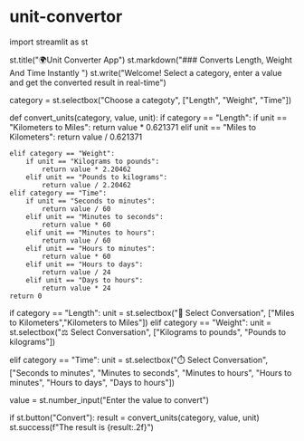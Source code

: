 # unit-convertor
 
import streamlit as st

st.title("🌍Unit Converter App")
st.markdown("### Converts Length, Weight And Time Instantly ")
st.write("Welcome! Select a category, enter a value and get the converted result in real-time")

category = st.selectbox("Choose a categoty", ["Length", "Weight", "Time"])

def convert_units(category, value, unit):
    if category == "Length":
        if unit == "Kilometers to Miles":
            return value * 0.621371
        elif unit == "Miles to Kilometers":
            return value / 0.621371
        
    elif category == "Weight":
        if unit == "Kilograms to pounds":
            return value * 2.20462
        elif unit == "Pounds to kilograms":
            return value / 2.20462
    elif category == "Time":
        if unit == "Seconds to minutes":
            return value / 60
        elif unit == "Minutes to seconds":
            return value * 60
        elif unit == "Minutes to hours":
            return value / 60
        elif unit == "Hours to minutes":
            return value * 60
        elif unit == "Hours to days":
            return value / 24
        elif unit == "Days to hours":
            return value * 24
    return 0
        
if category == "Length":
    unit = st.selectbox("📏 Select Conversation", ["Miles to Kilometers","Kilometers to Miles"])
elif category == "Weight":
    unit = st.selectbox("⚖️ Select Conversation", ["Kilograms to pounds", "Pounds to kilograms"])
        
elif category == "Time":
    unit = st.selectbox("⏱️ Select Conversation", ["Seconds to minutes", "Minutes to seconds", "Minutes to hours", "Hours to minutes", "Hours to days", "Days to hours"])

value = st.number_input("Enter the value to convert")

if st.button("Convert"):
    result = convert_units(category, value, unit)
    st.success(f"The result is {result:.2f}")